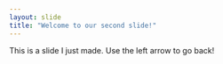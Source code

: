 ```yaml
---
layout: slide
title: "Welcome to our second slide!"
---
```

This is a slide I just made.
Use the left arrow to go back!
